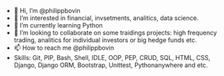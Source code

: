 - 👋 Hi, I’m @philippbovin
- 👀 I’m interested in financial, invsetments, analitics, data science.
- 🌱 I’m currently learning Python
- 💞️ I’m looking to collaborate on some traidings projects: high frequency trading, analitics for individual investors or big hedge funds etc.
- 📫 How to reach me @philippbovin
- Skills:
    Git, PIP, Bash, Shell, IDLE, OOP, PEP, CRUD,
    SQL, HTML, CSS, Django, Django ORM, Bootstrap,
    Unittest, Pythonanywhere and etc.

<!---
philippbovin/philippbovin is a ✨ special ✨ repository because its `README.md` (this file) appears on your GitHub profile.
You can click the Preview link to take a look at your changes.
--->
